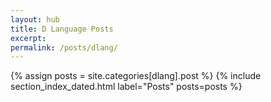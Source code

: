 ```yaml
---
layout: hub
title: D Language Posts
excerpt:
permalink: /posts/dlang/
---
```


{% assign posts = site.categories[dlang].post %}
{% include section_index_dated.html label="Posts" posts=posts %}
